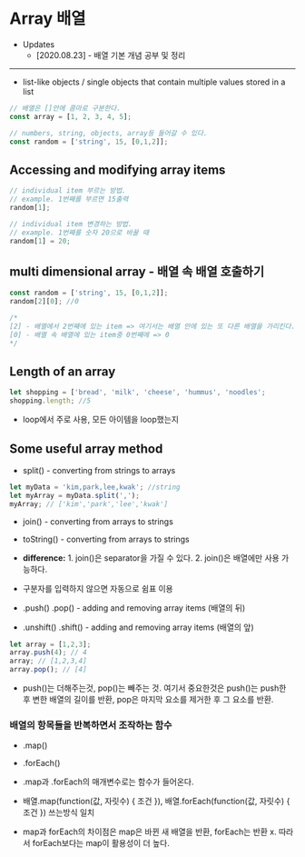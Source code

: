 # Array 배열
- Updates
  - [2020.08.23] - 배열 기본 개념 공부 및 정리
  

---
- list-like objects / single objects that contain multiple values stored in a list

```javascript
// 배열은 []안에 콤마로 구분한다.
const array = [1, 2, 3, 4, 5]; 

// numbers, string, objects, array등 들어갈 수 있다.
const random = ['string', 15, [0,1,2]];
```

## Accessing and modifying array items

```javascript
// individual item 부르는 방법.
// example. 1번째를 부르면 15출력
random[1];

// individual item 변경하는 방법.
// example. 1번째를 숫자 20으로 바꿀 때 
random[1] = 20;
```

## multi dimensional array - 배열 속 배열 호출하기

```javascript
const random = ['string', 15, [0,1,2]];
random[2][0]; //0

/*
[2] - 배열에서 2번째에 있는 item => 여기서는 배열 안에 있는 또 다른 배열을 가리킨다.
[0] - 배열 속 배열에 있는 item중 0번째에 => 0
*/
```

## Length of an array

```javascript
let shopping = ['bread', 'milk', 'cheese', 'hummus', 'noodles';
shopping.length; //5
```

- loop에서 주로 사용, 모든 아이템을 loop했는지

## Some useful array method

-  split() - converting from strings to arrays

```javascript
let myData = 'kim,park,lee,kwak'; //string
let myArray = myData.split(','); 
myArray; // ['kim','park','lee','kwak']
```

-  join() - converting from arrays to strings

-  toString() - converting from arrays to strings

- **difference:** 1. join()은 separator을 가질 수 있다. 2. join()은 배열에만 사용 가능하다.
- 구분자를 입력하지 않으면 자동으로 쉼표 이용

- .push() .pop() - adding and removing array items (배열의 뒤)

- .unshift() .shift() - adding and removing array items (배열의 앞)

```javascript
let array = [1,2,3];
array.push(4); // 4
array; // [1,2,3,4]
array.pop(); // [4]
```

- push()는 더해주는것, pop()는 빼주는 것. 여기서 중요한것은 push()는 push한 후 변한 배열의 길이를 반환, pop은 마지막 요소를 제거한 후 그 요소를 반환.

### 배열의 항목들을 반복하면서 조작하는 함수

- .map()

- .forEach()

- .map과 .forEach의 매개변수로는 함수가 들어온다.
- 배열.map(function(값, 자릿수) { 조건 }), 배열.forEach(function(값, 자릿수) { 조건 }) 쓰는방식 일치
- map과 forEach의 차이점은 map은 바뀐 새 배열을 반환, forEach는 반환 x. 따라서 forEach보다는 map이 활용성이 더 높다.